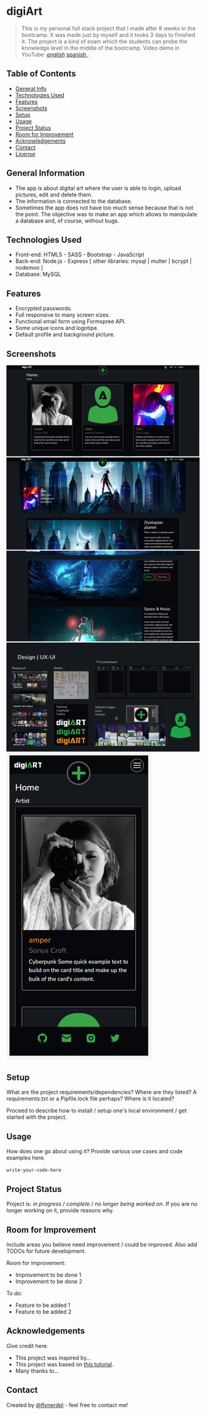 # digiArt
> This is my personal full stack project that I made after 8 weeks in the bootcamp. It was made just by myself and it tooks 3 days to finished it. The project is a kind of exam which the students can probe the knowledge level in the middle of the bootcamp.
> Video demo in YouTube: [_english_](https://youtu.be/x851u6-utEU) [ spanish ](https://youtu.be/kVVbpfFj-yU).

## Table of Contents
* [General Info](#general-information)
* [Technologies Used](#technologies-used)
* [Features](#features)
* [Screenshots](#screenshots)
* [Setup](#setup)
* [Usage](#usage)
* [Project Status](#project-status)
* [Room for Improvement](#room-for-improvement)
* [Acknowledgements](#acknowledgements)
* [Contact](#contact)
* [License](#license)


## General Information
- The app is about digital art where the user is able to login, upload pictures, edit and delete them. 
- The information is connected to the database.
- Sometimes the app does not have too much sense because that is not the point. The objective was to make an app which allows to manipulate a database and, of course, without bugs.


## Technologies Used
- Front-end: HTML5 - SASS - Bootstrap - JavaScript
- Back-end: Node.js - Express [  other libraries:  mysql  |  multer  |  bcrypt  |  nodemon  ]
- Database: MySQL


## Features
- Encrypted passwords.
- Full responsive to many screen sizes.
- Functional email form using Formspree API.
- Some unique icons and logotipe.
- Default profile and background picture.


## Screenshots
![Example screenshot](./public/screenshots/screenshot1.png)
![Example screenshot](./public/screenshots/screenshot2.png)
![Example screenshot](./public/screenshots/screenshot4.png)
![Example screenshot](./public/screenshots/screenshot5.png)
![Example screenshot](./public/screenshots/screenshot3.png)


## Setup
What are the project requirements/dependencies? Where are they listed? A requirements.txt or a Pipfile.lock file perhaps? Where is it located?

Proceed to describe how to install / setup one's local environment / get started with the project.


## Usage
How does one go about using it?
Provide various use cases and code examples here.

`write-your-code-here`


## Project Status
Project is: _in progress_ / _complete_ / _no longer being worked on_. If you are no longer working on it, provide reasons why.


## Room for Improvement
Include areas you believe need improvement / could be improved. Also add TODOs for future development.

Room for improvement:
- Improvement to be done 1
- Improvement to be done 2

To do:
- Feature to be added 1
- Feature to be added 2


## Acknowledgements
Give credit here.
- This project was inspired by...
- This project was based on [this tutorial](https://www.example.com).
- Many thanks to...


## Contact
Created by [@flynerdpl](https://www.flynerd.pl/) - feel free to contact me!
